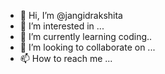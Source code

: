 - 👋 Hi, I’m @jangidrakshita
- 👀 I’m interested in ...
- 🌱 I’m currently learning coding..
- 💞️ I’m looking to collaborate on ...
- 📫 How to reach me ...

<!---
jangidrakshita/jangidrakshita is a ✨ special ✨ repository because its `README.md` (this file) appears on your GitHub profile.
You can click the Preview link to take a look at your changes.
--->
